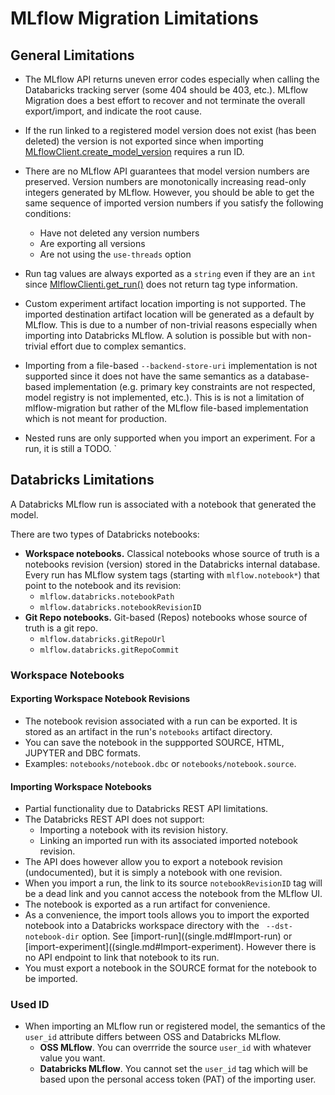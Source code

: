 # MLflow Migration Limitations


## General Limitations

* The MLflow API returns uneven error codes especially when calling the Databaricks tracking server (some 404 should be 403, etc.).
MLflow Migration does a best effort to recover and not terminate the overall export/import, and indicate the root cause.

* If the run linked to a registered model version does not exist (has been deleted) the version is not exported 
  since when importing [MLflowClient.create_model_version](https://mlflow.org/docs/latest/python_api/mlflow.client.html#mlflow.client.MlflowClient.create_model_version) requires a run ID.

* There are no MLflow API guarantees that model version numbers are preserved. 
Version numbers are monotonically increasing read-only integers generated by MLflow.
However, you should be able to get the same sequence of imported version numbers if you satisfy the following conditions:
  * Have not deleted any version numbers 
  * Are exporting all versions
  * Are not using the `use-threads` option

* Run tag values are always exported as a `string` even if they are an `int` since [MlflowClienti.get_run()](https://mlflow.org/docs/latest/python_api/mlflow.client.html#mlflow.client.MlflowClient.get_run)  does not return tag type information.

* Custom experiment artifact location importing is not supported.
The imported destination artifact location will be generated as a default by MLflow.
This is due to a number of non-trivial reasons especially when importing into Databricks MLflow.
A solution is possible but with non-trivial effort due to complex semantics.

* Importing from a file-based `--backend-store-uri` implementation is not supported since it does not have the same semantics as a database-based implementation (e.g. primary key constraints are not respected, model registry is not implemented, etc.).
This is is not a limitation of mlflow-migration but rather of the MLflow file-based implementation which is not meant for production.

* Nested runs are only supported when you import an experiment. For a run, it is still a TODO.
`

## Databricks Limitations

A Databricks MLflow run is associated with a notebook that generated the model.

There are two types of Databricks notebooks:
* **Workspace notebooks.** Classical notebooks whose source of truth is a notebooks revision (version) stored in the  Databricks internal database.
Every run has MLflow system tags (starting with `mlflow.notebook*`) that point to the notebook and its revision:
  * `mlflow.databricks.notebookPath`
  * `mlflow.databricks.notebookRevisionID`
* **Git Repo notebooks.** Git-based (Repos) notebooks whose source of truth is a git repo.
  * `mlflow.databricks.gitRepoUrl`
  * `mlflow.databricks.gitRepoCommit`

### Workspace Notebooks

#### Exporting Workspace Notebook Revisions
* The notebook revision associated with a run can be exported. It is stored as an artifact in the run's `notebooks` artifact directory.
*  You can save the notebook in the suppported SOURCE, HTML, JUPYTER and DBC formats. 
*  Examples: `notebooks/notebook.dbc` or `notebooks/notebook.source`.

#### Importing Workspace Notebooks

* Partial functionality due to Databricks REST API limitations.
* The Databricks REST API does not support:
  * Importing a notebook with its revision history.
  * Linking an imported run with its associated imported notebook revision.
* The API does however allow you to export a notebook revision (undocumented), but it is simply a notebook with one revision. 
* When you import a run, the link to its source `notebookRevisionID` tag will be a dead link and you cannot access the notebook from the MLflow UI.
* The notebook is exported as a run artifact for convenience.
* As a convenience, the import tools allows you to import the exported notebook into a Databricks workspace directory with the ` --dst-notebook-dir` option. See [import-run]((single.md#Import-run) or [import-experiment]((single.md#Import-experiment).
However there is no API endpoint to link that notebook to its run.
* You must export a notebook in the SOURCE format for the notebook to be imported.

### Used ID
* When importing an MLflow run or registered model, the semantics of the `user_id` attribute differs between OSS and Databricks MLflow.
  * **OSS MLflow**. You can overrride the source `user_id` with whatever value you want.
  * **Databricks MLflow**. You cannot set the `user_id` tag  which will be based upon the personal access token (PAT) of the importing user.
